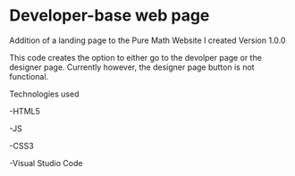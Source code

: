 # Developer-base web page
Addition of a landing page to the Pure Math Website I created
Version 1.0.0

This code creates the option to either go to the devolper page or the designer page. Currently however, the designer page button is not functional.

Technologies used

-HTML5

-JS

-CSS3

-Visual Studio Code

